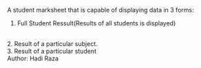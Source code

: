 A student marksheet that is capable of displaying data in 3 forms:
<br>
1. Full Student Ressult(Results of all students is displayed)
<br>
2. Result of a particular subject.
<br>
3. Result of a particular student
<br>
Author: Hadi Raza

